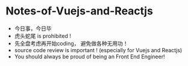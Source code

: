 # Notes-of-Vuejs-and-Reactjs
  * 今日事，今日毕
  * 虎头蛇尾 is prohibited !
  * 先全盘考虑再开始coding， 避免做各种无用功！
  * source code review is important ! (especially for Vuejs and Reactjs)
  * You should always be proud of being an Front End Engineer!
